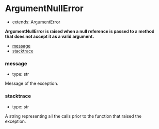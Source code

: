 # ArgumentNullError

- extends: [ArgumentError](./argumenterror.md)

**ArgumentNullError is raised when a null reference is passed to a method that does not accept it as a valid argument.**

- [message](#message)
- [stacktrace](#stacktrace)


### message
- type: str

Message of the exception.


### stacktrace
- type: str

A string representing all the calls prior to the function that raised the exception.